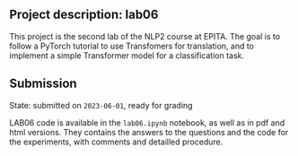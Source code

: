 ## Project description: lab06

This project is the second lab of the NLP2 course at EPITA. The goal is to follow a PyTorch tutorial to use Transfomers for translation, and to implement a simple Transformer model for a classification task.

## Submission

State: submitted on `2023-06-01`, ready for grading

LAB06 code is available in the `lab06.ipynb` notebook, as well as in pdf and html versions. They contains the answers to the questions and the code for the experiments, with comments and detailled procedure.